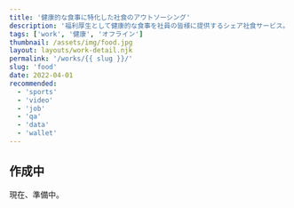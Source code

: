 ```yaml
---
title: '健康的な食事に特化した社食のアウトソーシング'
description: '福利厚生として健康的な食事を社員の皆様に提供するシェア社食サービス。'
tags: ['work', '健康', 'オフライン']
thumbnail: /assets/img/food.jpg
layout: layouts/work-detail.njk
permalink: '/works/{{ slug }}/'
slug: 'food'
date: 2022-04-01
recommended:
  - 'sports'
  - 'video'
  - 'job'
  - 'qa'
  - 'data'
  - 'wallet'
---
```


## 作成中

現在、準備中。

